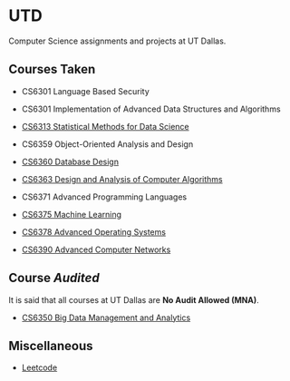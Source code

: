 # UTD


Computer Science assignments and projects at UT Dallas.

<!-- ## Courses In Progress -->

## Courses Taken

- CS6301 Language Based Security

- CS6301 Implementation of Advanced Data Structures and Algorithms

- [CS6313 Statistical Methods for Data Science](./CS6313)

- CS6359 Object-Oriented Analysis and Design

- [CS6360 Database Design](./CS6360)

- [CS6363 Design and Analysis of Computer Algorithms](./CS6363)

- CS6371 Advanced Programming Languages

- [CS6375 Machine Learning](./CS6375)

- [CS6378 Advanced Operating Systems](./CS6378)

- [CS6390 Advanced Computer Networks](./CS6390)

## Course _Audited_

It is said that all courses at UT Dallas are __No Audit Allowed (MNA)__.

- [CS6350  Big Data Management and Analytics](./CS6350)

## Miscellaneous

- [Leetcode](./leetcode)
